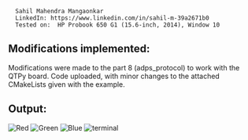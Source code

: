       Sahil Mahendra Mangaonkar
      LinkedIn: https://www.linkedin.com/in/sahil-m-39a2671b0
      Tested on:  HP Probook 650 G1 (15.6-inch, 2014), Window 10 

## Modifications implemented:

Modifications were made to the part 8 (adps_protocol) to work with the QTPy board. Code uploaded, with minor changes to the attached CMakeLists given with the example.

## Output: 

![Red](https://user-images.githubusercontent.com/73771085/202676742-4abd4aea-11e5-45ce-b71d-d8de55d94663.jpeg)
![Green](https://user-images.githubusercontent.com/73771085/202676744-7763fed2-45db-42bc-9c4e-6333e6feedbb.jpeg)
![Blue](https://user-images.githubusercontent.com/73771085/202676746-d7c3b7b2-482b-4259-8648-c6aea2015985.jpeg)
![terminal](https://user-images.githubusercontent.com/73771085/202676764-cec2b402-1228-4e7f-b07a-ff19ff04246e.jpeg)
